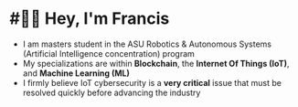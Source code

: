 ﻿# #⃣⛓ Hey, I'm Francis
- I am masters student in the ASU Robotics & Autonomous Systems (Artificial Intelligence concentration) program
- My specializations are within **Blockchain**, the **Internet Of Things (IoT)**, and **Machine Learning (ML)**
- I firmly believe IoT cybersecurity is a **very critical** issue that must be resolved quickly before advancing the industry
